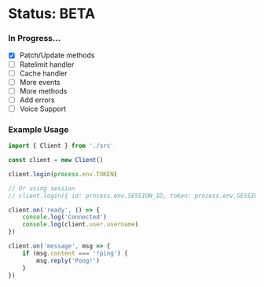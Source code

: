 # Status: BETA

### In Progress...
- [X] Patch/Update methods
- [ ] Ratelimit handler
- [ ] Cache handler
- [ ] More events
- [ ] More methods
- [ ] Add errors
- [ ] Voice Support

### Example Usage
```typescript
import { Client } from './src'

const client = new Client()

client.login(process.env.TOKEN)

// Or using session
// client.login({ id: process.env.SESSION_ID, token: process.env.SESSION_TOKEN })

client.on('ready', () => {
    console.log('Connected')
    console.log(client.user.username)
})

client.on('message', msg => {
    if (msg.content === '!ping') {
        msg.reply('Pong!')
    }
})
```
